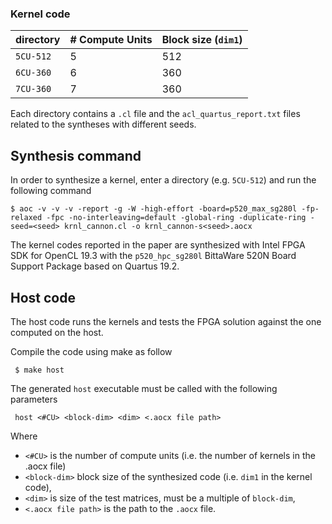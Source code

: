 ### Kernel code

 | directory | # Compute Units  | Block size (`dim1`) |
 |-----------|------------------|---------------------|
 | `5CU-512` |        5         |         512         |
 | `6CU-360` |        6         |         360         |
 | `7CU-360` |        7         |         360         |

Each directory contains a `.cl` file and the `acl_quartus_report.txt` files related to the syntheses with different seeds.

## Synthesis command 

In order to synthesize a kernel, enter a directory (e.g. `5CU-512`) and run the following command 

```
$ aoc -v -v -v -report -g -W -high-effort -board=p520_max_sg280l -fp-relaxed -fpc -no-interleaving=default -global-ring -duplicate-ring -seed=<seed> krnl_cannon.cl -o krnl_cannon-s<seed>.aocx
```

The kernel codes reported in the paper are synthesized with Intel FPGA SDK for OpenCL 19.3 with the `p520_hpc_sg280l` BittaWare 520N Board Support Package based on Quartus 19.2.


## Host code

The host code runs the kernels and tests the FPGA solution against the one computed on the host. 

Compile the code using make as follow
```
 $ make host
```

The generated `host` executable must be called with the following parameters
```
 host <#CU> <block-dim> <dim> <.aocx file path>
```

Where
 - `<#CU>` is the number of compute units (i.e. the number of kernels in the .aocx file)
 - `<block-dim>` block size of the synthesized code (i.e. `dim1` in the kernel code),
 - `<dim>` is size of the test matrices, must be a multiple of `block-dim`,
 - `<.aocx file path>` is the path to the `.aocx` file.

